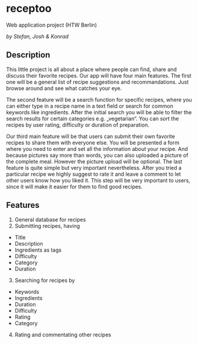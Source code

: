 # receptoo
Web application project (HTW Berlin)

*by Stefan, Josh & Konrad*

## Description
This little project is all about a place where people can find, share and discuss their favorite recipes.
Our app will have four main features. The first one will be a general list of recipe suggestions and recommandations. Just browse around and see what catches your eye.

The second feature will be a search function for specific recipes, where you can either type in a recipe name in a text field or search for common keywords like ingredients. After the initial search you will be able to filter the search results for certain categories e.g. „vegetarian“. You can sort the recipes by user rating, difficulty or duration of preparation.

Our third main feature will be that users can submit their own favorite recipes to share them with everyone else. You will be presented a form where you need to enter and set all the information about your recipe. And because pictures say more than words, you can also uploaded a picture of the complete meal. However the picture upload will be optional. The last feature is quite simple but very important nevertheless. After you tried a particular recipe we highly suggest to rate it and leave a comment to let other users know how you liked it. This step will be very important to users, since it will make it easier for them to find good recipes.

## Features
1. General database for recipes
2. Submitting recipes, having
  - Title
  - Description
  - Ingredients as tags
  - Difficulty
  - Category
  - Duration
3. Searching for recipes by
  - Keywords
  - Ingredients
  - Duration
  - Difficulty
  - Rating
  - Category
4. Rating and commentating other recipes